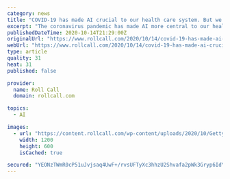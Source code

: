 ```yaml
---
category: news
title: "COVID-19 has made AI crucial to our health care system. But we shouldn’t stop there"
excerpt: "The coronavirus pandemic has made AI more central to our health care system, but the industry also needs a modern digital infrastructure."
publishedDateTime: 2020-10-14T21:29:00Z
originalUrl: "https://www.rollcall.com/2020/10/14/covid-19-has-made-ai-crucial-to-our-health-care-system-but-we-shouldnt-stop-there/"
webUrl: "https://www.rollcall.com/2020/10/14/covid-19-has-made-ai-crucial-to-our-health-care-system-but-we-shouldnt-stop-there/"
type: article
quality: 31
heat: 31
published: false

provider:
  name: Roll Call
  domain: rollcall.com

topics:
  - AI

images:
  - url: "https://content.rollcall.com/wp-content/uploads/2020/10/GettyImages-1267824486.jpg?resize=1200,600"
    width: 1200
    height: 600
    isCached: true

secured: "YEONzTWmR0cP51uJvjsaq4UwF+/rvsUFTyXc3hhzU2Shvafa2pWk3Gryp6IdYeIZeAPl2YwK3brwhHwOEI4jF2OxktCmm86FUcjLVGDr1/OkqPieEvAQvlGkhAHPcbqpylWo2XHjGFH+9kXb1RlJrI6j4v4vbNq6eq+0NJT3pua8xFhDttZLRQfHjZmBc2HYOopmSc2rOaaYvC1hFXkZnTIZSJvUFT7TYGwpkO6AIsY0XqEdwcHv/ab6s+c37TPaqb6Ah9u8AZ/Szx5NIu6ulHgkHNK3t654WrlaTU+bnq6+3lCBPzcYs2kzNy46IWSaRISkFbgfsi4qYdZt5kWeYBvpoDbOjkpU05wq6b3bg5c=;8QFcvOJEcmrdxTuZ5AcBbA=="
---
```


